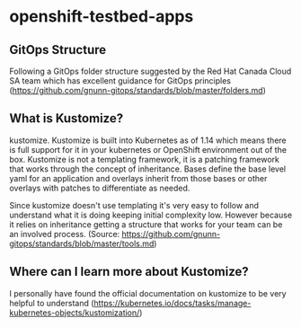 # openshift-testbed-apps
 
## GitOps Structure
Following a GitOps folder structure suggested by the Red Hat Canada Cloud SA team which has excellent guidance for GitOps principles
(https://github.com/gnunn-gitops/standards/blob/master/folders.md)

## What is Kustomize?
kustomize. Kustomize is built into Kubernetes as of 1.14 which means there is full support for it in your kubernetes or OpenShift environment out of the box. Kustomize is not a templating framework, it is a patching framework that works through the concept of inheritance. Bases define the base level yaml for an application and overlays inherit from those bases or other overlays with patches to differentiate as needed.

Since kustomize doesn't use templating it's very easy to follow and understand what it is doing keeping initial complexity low. However because it relies on inheritance getting a structure that works for your team can be an involved process.
(Source: https://github.com/gnunn-gitops/standards/blob/master/tools.md)

## Where can I learn more about Kustomize?
I personally have found the official documentation on kustomize to be very helpful to understand
(https://kubernetes.io/docs/tasks/manage-kubernetes-objects/kustomization/)